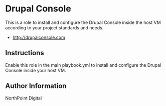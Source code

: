 # Drupal Console

This is a role to install and configure the Drupal Console inside the host VM according to your project standards and needs.

* http://drupalconsole.com

## Instructions

Enable this role in the main playbook.yml to install and configure the Drupal Console inside your host VM.

## Author Information

NorthPoint Digital
